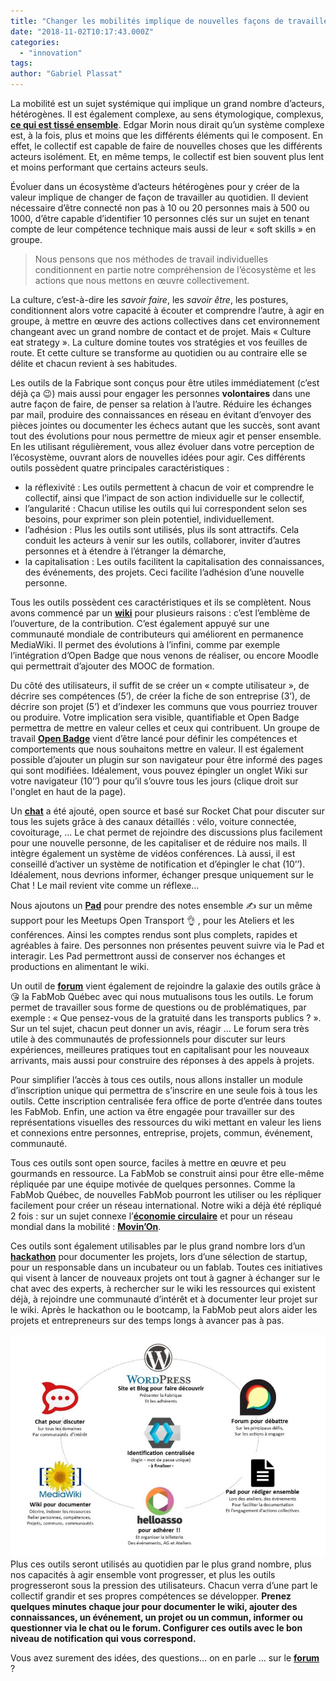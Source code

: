 ```yaml
---
title: "Changer les mobilités implique de nouvelles façons de travailler ensemble"
date: "2018-11-02T10:17:43.000Z"
categories: 
  - "innovation"
tags: 
author: "Gabriel Plassat"
---
```


La mobilité est un sujet systémique qui implique un grand nombre d’acteurs, hétérogènes. Il est également complexe, au sens étymologique, complexus, **[ce qui est tissé ensemble](https://fr.wikipedia.org/wiki/Pens%C3%A9e_complexe)**. Edgar Morin nous dirait qu’un système complexe est, à la fois, plus et moins que les différents éléments qui le composent. En effet, le collectif est capable de faire de nouvelles choses que les différents acteurs isolément. Et, en même temps, le collectif est bien souvent plus lent et moins performant que certains acteurs seuls.

Évoluer dans un écosystème d’acteurs hétérogènes pour y créer de la valeur implique de changer de façon de travailler au quotidien. Il devient nécessaire d’être connecté non pas à 10 ou 20 personnes mais à 500 ou 1000, d’être capable d’identifier 10 personnes clés sur un sujet en tenant compte de leur compétence technique mais aussi de leur « soft skills » en groupe.

> Nous pensons que nos méthodes de travail individuelles conditionnent en partie notre compréhension de l’écosystème et les actions que nous mettons en œuvre collectivement.

La culture, c’est-à-dire les _savoir faire_, les _savoir être_, les postures, conditionnent alors votre capacité à écouter et comprendre l’autre, à agir en groupe, à mettre en œuvre des actions collectives dans cet environnement changeant avec un grand nombre de contact et de projet. Mais « Culture eat strategy ». La culture domine toutes vos stratégies et vos feuilles de route. Et cette culture se transforme au quotidien ou au contraire elle se délite et chacun revient à ses habitudes.

Les outils de la Fabrique sont conçus pour être utiles immédiatement (c’est déjà ça 😉) mais aussi pour engager les personnes **volontaires** dans une autre façon de faire, de penser sa relation à l’autre. Réduire les échanges par mail, produire des connaissances en réseau en évitant d’envoyer des pièces jointes ou documenter les échecs autant que les succès, sont avant tout des évolutions pour nous permettre de mieux agir et penser ensemble. En les utilisant régulièrement, vous allez évoluer dans votre perception de l’écosystème, ouvrant alors de nouvelles idées pour agir. Ces différents outils possèdent quatre principales caractéristiques :

- la réflexivité : Les outils permettent à chacun de voir et comprendre le collectif, ainsi que l’impact de son action individuelle sur le collectif,
- l’angularité : Chacun utilise les outils qui lui correspondent selon ses besoins, pour exprimer son plein potentiel, individuellement.
- l’adhésion : Plus les outils sont utilisés, plus ils sont attractifs. Cela conduit les acteurs à venir sur les outils, collaborer, inviter d’autres personnes et à étendre à l’étranger la démarche,
- la capitalisation : Les outils facilitent la capitalisation des connaissances, des événements, des projets. Ceci facilite l’adhésion d’une nouvelle personne.

Tous les outils possèdent ces caractéristiques et ils se complètent. Nous avons commencé par un **[wiki](http://wiki.fabmob.io)** pour plusieurs raisons : c’est l’emblème de l’ouverture, de la contribution. C’est également appuyé sur une communauté mondiale de contributeurs qui améliorent en permanence MediaWiki. Il permet des évolutions à l’infini, comme par exemple l’intégration d’Open Badge que nous venons de réaliser, ou encore Moodle qui permettrait d’ajouter des MOOC de formation.

Du côté des utilisateurs, il suffit de se créer un « compte utilisateur », de décrire ses compétences (5’), de créer la fiche de son entreprise (3’), de décrire son projet (5’) et d’indexer les communs que vous pourriez trouver ou produire. Votre implication sera visible, quantifiable et Open Badge permettra de mettre en valeur celles et ceux qui contribuent. Un groupe de travail [**Open Badge**](http://wiki.lafabriquedesmobilites.fr/wiki/Produire_des_Badges) vient d’être lancé pour définir les compétences et comportements que nous souhaitons mettre en valeur. Il est également possible d’ajouter un plugin sur son navigateur pour être informé des pages qui sont modifiées. Idéalement, vous pouvez épingler un onglet Wiki sur votre navigateur (10’’) pour qu’il s’ouvre tous les jours (clique droit sur l'onglet en haut de la page).

Un **[chat](https://chat.fabmob.io/)** a été ajouté, open source et basé sur Rocket Chat pour discuter sur tous les sujets grâce à des canaux détaillés : vélo, voiture connectée, covoiturage, ... Le chat permet de rejoindre des discussions plus facilement pour une nouvelle personne, de les capitaliser et de réduire nos mails. Il intègre également un système de vidéos conférences. Là aussi, il est conseillé d’activer un système de notification et d’épingler le chat (10’’). Idéalement, nous devrions informer, échanger presque uniquement sur le Chat ! Le mail revient vite comme un réflexe…

Nous ajoutons un **[Pad](https://pad.fabmob.io)** pour prendre des notes ensemble ✍️ sur un même support pour les Meetups Open Transport 👌 , pour les Ateliers et les conférences. Ainsi les comptes rendus sont plus complets, rapides et agréables à faire. Des personnes non présentes peuvent suivre via le Pad et interagir. Les Pad permettront aussi de conserver nos échanges et productions en alimentant le wiki.

Un outil de **[forum](http://forum.fabmob.io/)** vient également de rejoindre la galaxie des outils grâce à 😘 la FabMob Québec avec qui nous mutualisons tous les outils. Le forum permet de travailler sous forme de questions ou de problématiques, par exemple : « Que pensez-vous de la gratuité dans les transports publics ? ». Sur un tel sujet, chacun peut donner un avis, réagir … Le forum sera très utile à des communautés de professionnels pour discuter sur leurs expériences, meilleures pratiques tout en capitalisant pour les nouveaux arrivants, mais aussi pour construire des réponses à des appels à projets.

Pour simplifier l’accès à tous ces outils, nous allons installer un module d’inscription unique qui permettra de s’inscrire en une seule fois à tous les outils. Cette inscription centralisée fera office de porte d’entrée dans toutes les FabMob. Enfin, une action va être engagée pour travailler sur des représentations visuelles des ressources du wiki mettant en valeur les liens et connexions entre personnes, entreprise, projets, commun, événement, communauté.

Tous ces outils sont open source, faciles à mettre en œuvre et peu gourmands en ressource. La FabMob se construit ainsi pour être elle-même répliquée par une équipe motivée de quelques personnes. Comme la FabMob Québec, de nouvelles FabMob pourront les utiliser ou les répliquer facilement pour créer un réseau international. Notre wiki a déjà été répliqué 2 fois : sur un sujet connexe l’[**économie circulaire**](http://wiki.experimentationsurbaines.ademe.fr/wiki/Accueil) et pour un réseau mondial dans la mobilité : **[Movin’On](https://insights.movinonconf.com/wiki/Accueil)**.

Ces outils sont également utilisables par le plus grand nombre lors d’un **[hackathon](http://forum.fabmob.io/c/organiser-accompagner-les-projets)** pour documenter les projets, lors d’une sélection de startup, pour un responsable dans un incubateur ou un fablab. Toutes ces initiatives qui visent à lancer de nouveaux projets ont tout à gagner à échanger sur le chat avec des experts, à rechercher sur le wiki les ressources qui existent déjà, à rejoindre une communauté d’intérêt et à documenter leur projet sur le wiki. Après le hackathon ou le bootcamp, la FabMob peut alors aider les projets et entrepreneurs sur des temps longs à avancer pas à pas.

[![](images/fabmob_outils-850x600.jpg)](http://lafabriquedesmobilites.fr/wp-content/uploads/2018/11/fabmob_outils.jpg)Plus ces outils seront utilisés au quotidien par le plus grand nombre, plus nos capacités à agir ensemble vont progresser, et plus les outils progresseront sous la pression des utilisateurs. Chacun verra d’une part le collectif grandir et ses propres compétences se développer. **Prenez quelques minutes chaque jour pour documenter le wiki, ajouter des connaissances, un événement, un projet ou un commun, informer ou questionner via le chat ou le forum. Configurer ces outils avec le bon niveau de notification qui vous correspond.** 

Vous avez surement des idées, des questions… on en parle … sur le **[forum](http://forum.fabmob.io/t/amelioration-des-outils-de-la-fabrique/31)** ?
